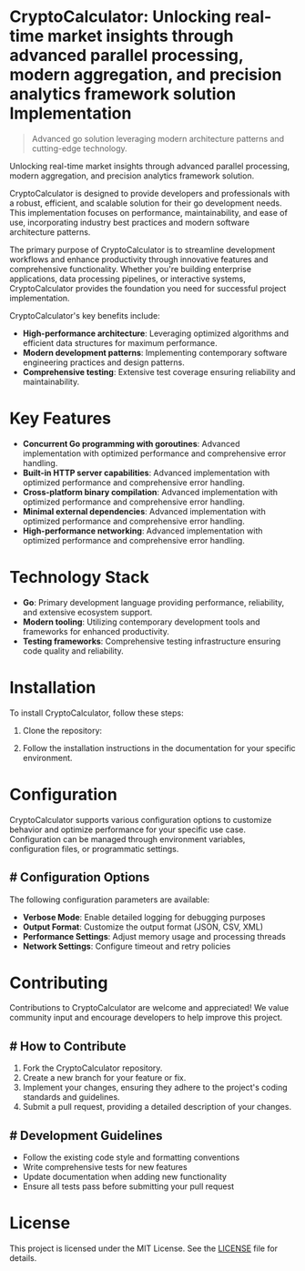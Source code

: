 <!-- fallback_CryptoCalculator_20251021165412_48082 -->

# CryptoCalculator: Unlocking real-time market insights through advanced parallel processing, modern aggregation, and precision analytics framework solution Implementation
> Advanced go solution leveraging modern architecture patterns and cutting-edge technology.

Unlocking real-time market insights through advanced parallel processing, modern aggregation, and precision analytics framework solution.

CryptoCalculator is designed to provide developers and professionals with a robust, efficient, and scalable solution for their go development needs. This implementation focuses on performance, maintainability, and ease of use, incorporating industry best practices and modern software architecture patterns.

The primary purpose of CryptoCalculator is to streamline development workflows and enhance productivity through innovative features and comprehensive functionality. Whether you're building enterprise applications, data processing pipelines, or interactive systems, CryptoCalculator provides the foundation you need for successful project implementation.

CryptoCalculator's key benefits include:

* **High-performance architecture**: Leveraging optimized algorithms and efficient data structures for maximum performance.
* **Modern development patterns**: Implementing contemporary software engineering practices and design patterns.
* **Comprehensive testing**: Extensive test coverage ensuring reliability and maintainability.

# Key Features

* **Concurrent Go programming with goroutines**: Advanced implementation with optimized performance and comprehensive error handling.
* **Built-in HTTP server capabilities**: Advanced implementation with optimized performance and comprehensive error handling.
* **Cross-platform binary compilation**: Advanced implementation with optimized performance and comprehensive error handling.
* **Minimal external dependencies**: Advanced implementation with optimized performance and comprehensive error handling.
* **High-performance networking**: Advanced implementation with optimized performance and comprehensive error handling.

# Technology Stack

* **Go**: Primary development language providing performance, reliability, and extensive ecosystem support.
* **Modern tooling**: Utilizing contemporary development tools and frameworks for enhanced productivity.
* **Testing frameworks**: Comprehensive testing infrastructure ensuring code quality and reliability.

# Installation

To install CryptoCalculator, follow these steps:

1. Clone the repository:


2. Follow the installation instructions in the documentation for your specific environment.

# Configuration

CryptoCalculator supports various configuration options to customize behavior and optimize performance for your specific use case. Configuration can be managed through environment variables, configuration files, or programmatic settings.

## # Configuration Options

The following configuration parameters are available:

* **Verbose Mode**: Enable detailed logging for debugging purposes
* **Output Format**: Customize the output format (JSON, CSV, XML)
* **Performance Settings**: Adjust memory usage and processing threads
* **Network Settings**: Configure timeout and retry policies

# Contributing

Contributions to CryptoCalculator are welcome and appreciated! We value community input and encourage developers to help improve this project.

## # How to Contribute

1. Fork the CryptoCalculator repository.
2. Create a new branch for your feature or fix.
3. Implement your changes, ensuring they adhere to the project's coding standards and guidelines.
4. Submit a pull request, providing a detailed description of your changes.

## # Development Guidelines

* Follow the existing code style and formatting conventions
* Write comprehensive tests for new features
* Update documentation when adding new functionality
* Ensure all tests pass before submitting your pull request

# License

This project is licensed under the MIT License. See the [LICENSE](https://github.com/Hantan1080/CryptoCalculator/blob/main/LICENSE) file for details.

